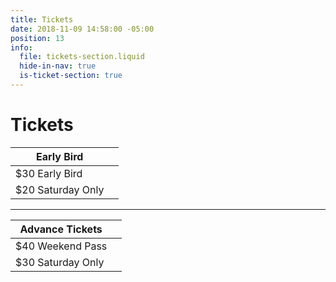 ```yaml
---
title: Tickets
date: 2018-11-09 14:58:00 -05:00
position: 13
info:
  file: tickets-section.liquid
  hide-in-nav: true
  is-ticket-section: true
---
```


# Tickets

| Early Bird             |                   |
|------------------------|------------------:|
| $30 Early Bird         |                   |
| $20 Saturday Only      |                   |

---

| Advance Tickets           |                   |
|---------------------------|------------------:|
| $40 Weekend Pass          |                   |
| $30 Saturday Only         |                   |